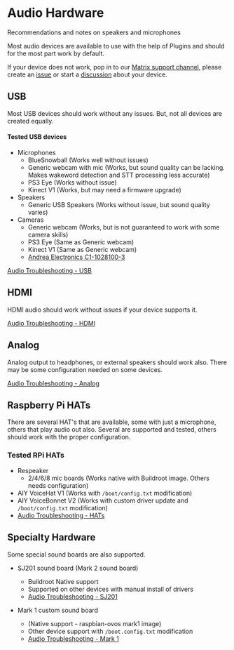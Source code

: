 # Audio Hardware

Recommendations and notes on speakers and microphones

Most audio devices are available to use with the help of Plugins and should for the most part work by default.

If your device does not work, pop in to our [Matrix support channel](https://app.element.io/#/room/#openvoiceos-support:matrix.org), please create an [issue](https://github.com/OpenVoiceOS/ovos-dinkum-listener/issues) or start a [discussion](https://github.com/orgs/OpenVoiceOS/discussions) about your device.

## USB
Most USB devices should work without any issues.  But, not all devices are created equally.

#### Tested USB devices
- Microphones
  - BlueSnowball (Works well without issues)
  - Generic webcam with mic (Works, but sound quality can be lacking.  Makes wakeword detection and STT processing less accurate)
  - PS3 Eye (Works without issue)
  - Kinect V1 (Works, but may need a firmware upgrade)
- Speakers
  - Generic USB Speakers (Works without issue, but sound quality varies)
- Cameras
  - Generic webcam (Works, but is not guaranteed to work with some camera skills)
  - PS3 Eye (Same as Generic webcam)
  - Kinect V1 (Same as Generic webcam)
  - [Andrea Electronics C1-1028100-3](https://mycroft-ai.gitbook.io/docs/using-mycroft-ai/get-mycroft/picroft#tested-hardware)

[Audio Troubleshooting - USB](145-troubleshooting_audio.md#USB)

## HDMI
HDMI audio should work without issues if your device supports it.

[Audio Troubleshooting - HDMI](145-troubleshooting_audio.md#HDMI)

## Analog
Analog output to headphones, or external speakers should work also.  There may be some configuration needed on some devices.

[Audio Troubleshooting - Analog](145-troubleshooting_audio.md#analog)

## Raspberry Pi HATs
There are several HAT's that are available, some with just a microphone, others that play audio out also.  Several are supported and tested, others should work with the proper configuration.

### Tested RPi HATs
- Respeaker
  - 2/4/6/8 mic boards (Works native with Buildroot image.  Others needs configuration)
- AIY VoiceHat V1 (Works with `/boot/config.txt` modification)
- AIY VoiceBonnet V2 (Works with custom driver update and `/boot/config.txt` modification)
- [Audio Troubleshooting - HATs](145-troubleshooting_audio.md#hats)

## Specialty Hardware
Some special sound boards are also supported.

- SJ201 sound board (Mark 2 sound board)
  - Buildroot Native support
  - Supported on other devices with manual install of drivers
  - [Audio Troubleshooting - SJ201](145-troubleshooting_audio.md#sj201)

- Mark 1 custom sound board
  - (Native support - raspbian-ovos mark1 image)
  - Other device support with `/boot.config.txt` modification
  - [Audio Troubleshooting - Mark 1](145-troubleshooting_audio.md#mk1)
